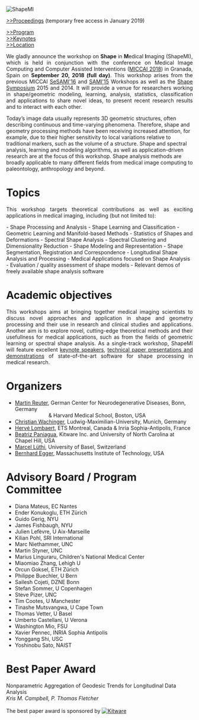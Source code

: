 ![ShapeMI](images/LogoShapeMI.png "ShapeMI MICCAI 2018: Workshop on Shape in Medical Imaging")

<a href="https://link.springer.com/book/10.1007/978-3-030-04747-4" target="_blank">>>Proceedings</a> (temporary free access in January 2019)<br/>

<a href="program/" target="_blank">>>Program</a><br/>
<a href="keynotes/" target="_blank">>>Keynotes</a><br/>
<a href="location/" target="_blank">>>Location</a>

<p align="justify"> We gladly announce the workshop on <span style="font-weight:bold">Shape</span> in <span style="font-weight:bold">M</span>edical <span style="font-weight:bold">I</span>maging (ShapeMI), which is held in conjunction with the conference on Medical Image Computing and Computer Assisted Interventions (<a href="http://www.miccai2018.org/en/" target="_blank">MICCAI 2018</a>) in Granada, Spain on <span style="font-weight:bold">September 20, 2018 (full day)</span>. This workshop arises from the previous MICCAI <a href="https://sites.google.com/site/sesami2016/" target="_blank">SeSAMI'16</a> and <a href="https://sites.google.com/site/miccaisami2015/" target="_blank">SAMI'15</a> Workshops as well as the <a href="http://www.shapesymposium.org" target="_blank">Shape Symposium</a> 2015 and 2014. It will provide a venue for researchers working in shape/geometric modeling, learning, analysis, statistics, classification and applications to share novel ideas, to present recent research results and to interact with each other.

Today’s image data usually represents 3D geometric structures, often describing continuous and time-varying phenomena. Therefore, shape and geometry processing methods have been receiving increased attention, for example, due to their higher sensitivity to local variations relative to traditional markers, such as the volume of a structure. Shape and spectral analysis, learning and modeling algorithms, as well as application-driven research are at the focus of this workshop. Shape analysis methods are broadly applicable to many different fields from medical image computing to paleontology, anthropology and beyond. </p>

# Topics
<p align="justify"> This workshop targets theoretical contributions as well as exciting applications in medical imaging, including (but not limited to): </p>
- Shape Processing and Analysis
- Shape Learning and Classification
- Geometric Learning and Manifold-based Methods
- Statistics of Shapes and Deformations
- Spectral Shape Analysis
- Spectral Clustering and Dimensionality Reduction
- Shape Modeling and Representation
- Shape Segmentation, Registration and Correspondence
- Longitudinal Shape Analysis and Processing
- Medical Applications focused on Shape Analysis
- Evaluation / quality assessment of shape models
- Relevant demos of freely available shape analysis software 

# Academic objectives
<p align="justify"> This workshops aims at bringing together medical imaging scientists to discuss novel approaches and application in shape and geometry processing and their use in research and clinical studies and applications. Another aim is to explore novel, cutting-edge theoretical methods and their usefullness for medical applications, such as from the fields of geometric learning or spectral shape analysis. As a single-track workshop, ShapeMI will feature excellent <a href="https://shapemi.github.io/keynotes/">keynote speakers</a>, <a href="https://shapemi.github.io/submission/">technical paper presentations and demonstrations</a> of state-of-the-art software for shape processing in medical research. </p>

# Organizers
- [Martin Reuter](http://reuter.mit.edu), German Center for Neurodegenerative Diseases, Bonn, Germany <br/>
&nbsp;&nbsp;&nbsp;&nbsp;&nbsp;&nbsp;&nbsp;&nbsp;&nbsp;&nbsp;&nbsp;&nbsp;&nbsp;&nbsp;&nbsp;&nbsp;&nbsp;&nbsp;&nbsp;&nbsp;&nbsp;&nbsp;
& Harvard Medical School, Boston, USA
- [Christian Wachinger](http://wachinger.devweb.mwn.de/people/), Ludwig-Maximilian-University, Munich, Germany
- [Hervé Lombaert](https://profs.etsmtl.ca/hlombaert/), ETS Montreal, Canada & Inria Sophia-Antipolis, France
- [Beatriz Paniagua](https://www.kitware.com/beatriz-paniagua/), Kitware Inc. and University of North Carolina at Chapel Hill, USA
- [Marcel Lüthi](http://gravis.dmi.unibas.ch/people/LuethiM.html), University of Basel, Switzerland
- [Bernhard Egger](https://www.csail.mit.edu/person/bernhard-egger), Massachusetts Institute of Technology, USA

# Advisory Board / Program Committee
- Diana Mateus, EC Nantes
- Ender Konukoglu, ETH Zürich
- Guido Gerig, NYU
- James Fishbaugh, NYU
- Julien Lefèvre, U Aix-Marseille
- Kilian Pohl, SRI International
- Marc Niethammer, UNC
- Martin Styner, UNC
- Marius Linguraru, Children's National Medical Center
- Miaomiao Zhang, Lehigh U
- Orcun Goksel, ETH Zürich
- Philippe Buechler, U Bern
- Sailesh Cojeti, DZNE Bonn
- Stefan Sommer, U Copenhagen
- Steve Pizer, UNC
- Tim Cootes, U Manchester
- Tinashe Mutsvangwa, U Cape Town
- Thomas Vetter, U Basel
- Umberto Castellani, U Verona
- Washington Mio, FSU
- Xavier Pennec, INRIA Sophia Antipolis
- Yonggang Shi, USC
- Yoshinobu Sato, NAIST

# Best Paper Award

Nonparametric Aggregation of Geodesic Trends for Longitudinal Data Analysis <br> *Kris M. Campbell, P. Thomas Fletcher*<br><br>
The best paper award is sponsored by [![Kitware](images/kitware.png)](https://www.kitware.com/)

